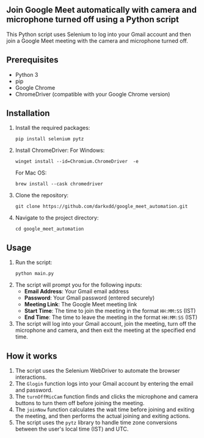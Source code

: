 
## Join Google Meet automatically with camera and microphone turned off using a Python script

This Python script uses Selenium to log into your Gmail account and then join a Google Meet meeting with the camera and microphone turned off.

## Prerequisites
- Python 3
- pip
- Google Chrome
- ChromeDriver (compatible with your Google Chrome version)

## Installation
1. Install the required packages:
   ```fish
   pip install selenium pytz
   ```
2. Install ChromeDriver:
   For Windows:
   ```fish
   winget install --id=Chromium.ChromeDriver  -e
   ```
   For Mac OS:
   ```fish
   brew install --cask chromedriver
   ```
3. Clone the repository:
   ```fish
   git clone https://github.com/darkxdd/google_meet_automation.git
   ```
4. Navigate to the project directory:
   ```fish
   cd google_meet_automation
   ```

## Usage
1. Run the script:
   ```fish
   python main.py
   ```
2. The script will prompt you for the following inputs:
   - **Email Address**: Your Gmail email address
   - **Password**: Your Gmail password (entered securely)
   - **Meeting Link**: The Google Meet meeting link
   - **Start Time**: The time to join the meeting in the format `HH:MM:SS` (IST)
   - **End Time**: The time to leave the meeting in the format `HH:MM:SS` (IST)
3. The script will log into your Gmail account, join the meeting, turn off the microphone and camera, and then exit the meeting at the specified end time.

## How it works
1. The script uses the Selenium WebDriver to automate the browser interactions.
2. The `Glogin` function logs into your Gmail account by entering the email and password.
3. The `turnOffMicCam` function finds and clicks the microphone and camera buttons to turn them off before joining the meeting.
4. The `joinNow` function calculates the wait time before joining and exiting the meeting, and then performs the actual joining and exiting actions.
5. The script uses the `pytz` library to handle time zone conversions between the user's local time (IST) and UTC.
